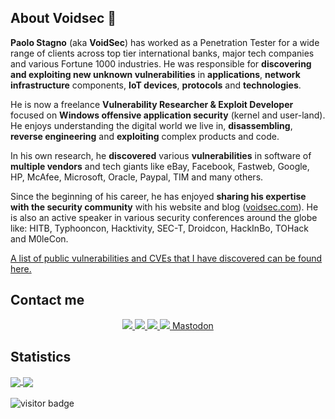 ## About Voidsec 👋

**Paolo Stagno** (aka **VoidSec**) has worked as a Penetration Tester for a wide range of clients across top tier international banks, major tech companies and various Fortune 1000 industries. He was responsible for **discovering and exploiting new unknown vulnerabilities** in **applications**, **network infrastructure** components, **IoT devices**, **protocols** and **technologies**.

He is now a freelance **Vulnerability Researcher & Exploit Developer** focused on **Windows offensive application security** (kernel and user-land). He enjoys understanding the digital world we live in, **disassembling**, **reverse engineering** and **exploiting** complex products and code.

In his own research, he **discovered** various **vulnerabilities** in software of **multiple vendors** and tech giants like eBay, Facebook, Fastweb, Google, HP, McAfee, Microsoft, Oracle, Paypal, TIM and many others.

Since the beginning of his career, he has enjoyed **sharing his expertise with the security community** with his website and blog ([voidsec.com](https://voidsec.com)). He is also an active speaker in various security conferences around the globe like: HITB, Typhooncon, Hacktivity, SEC-T, Droidcon, HackInBo, TOHack and M0leCon.

[A list of public vulnerabilities and CVEs that I have discovered can be found here.](https://voidsec.com/advisories/)

## Contact me
<p align="center">
  <a href="https://twitter.com/Void_Sec">
    <img src="https://img.shields.io/twitter/follow/Void_Sec?style=for-the-badge&label=%40Void_Sec&logo=twitter&logoColor=00AEFF&labelColor=black&color=7fff00">
  </a>
  <a href="https://www.linkedin.com/in/paolostagno/">
    <img src="https://img.shields.io/badge/-paolo stagno-blue?style=for-the-badge&logo=Linkedin&logoColor=00AEFF&labelColor=black&color=black">
  </a>
  <a href="mailto:voidsec@voidsec.com">
    <img src="https://img.shields.io/badge/voidsec@voidsec.com-0078D4?style=for-the-badge&logo=Microsoft-Outlook&logoColor=00AEFF&labelColor=black&color=black">
  </a>
  <a href="https://keybase.io/voidsec">
    <img src="https://img.shields.io/keybase/pgp/voidsec?style=for-the-badge&logoColor=00AEFF&labelColor=black&color=7fff00">
  </a>
  <a rel="me" href="https://infosec.exchange/@voidsec">Mastodon</a>
</p>

## Statistics 
<a href="https://github.com/voidsec/voidsec">
  <img align="center" src="https://github-readme-stats.vercel.app/api?username=voidsec&count_private=true&show_icons=true&theme=chartreuse-dark" />
</a>
<a href="https://github.com/voidsec/voidsec">
  <img align="center" src="https://github-readme-stats.vercel.app/api/top-langs/?username=voidsec&layout=compact&theme=chartreuse-dark&langs_count=8" />
</a>
<br>
<br>
<img src="https://visitor-badge.laobi.icu/badge?page_id=voidsec.voidsec" alt="visitor badge"/>
